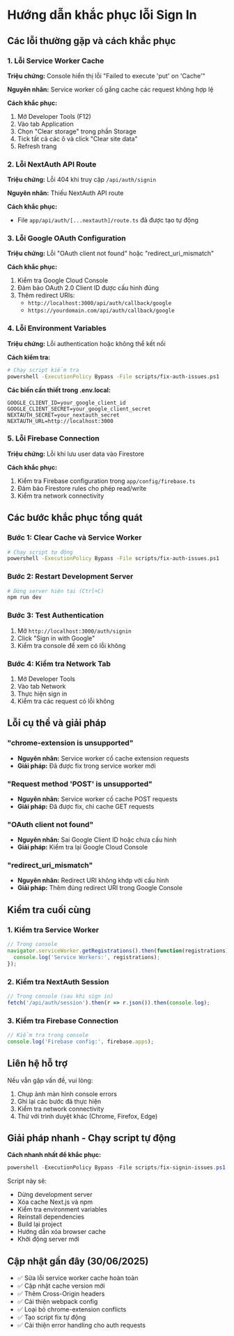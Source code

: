 # Hướng dẫn khắc phục lỗi Sign In

## Các lỗi thường gặp và cách khắc phục

### 1. Lỗi Service Worker Cache
**Triệu chứng:** Console hiển thị lỗi "Failed to execute 'put' on 'Cache'"

**Nguyên nhân:** Service worker cố gắng cache các request không hợp lệ

**Cách khắc phục:**
1. Mở Developer Tools (F12)
2. Vào tab Application
3. Chọn "Clear storage" trong phần Storage
4. Tick tất cả các ô và click "Clear site data"
5. Refresh trang

### 2. Lỗi NextAuth API Route
**Triệu chứng:** Lỗi 404 khi truy cập `/api/auth/signin`

**Nguyên nhân:** Thiếu NextAuth API route

**Cách khắc phục:**
- File `app/api/auth/[...nextauth]/route.ts` đã được tạo tự động

### 3. Lỗi Google OAuth Configuration
**Triệu chứng:** Lỗi "OAuth client not found" hoặc "redirect_uri_mismatch"

**Cách khắc phục:**
1. Kiểm tra Google Cloud Console
2. Đảm bảo OAuth 2.0 Client ID được cấu hình đúng
3. Thêm redirect URIs:
   - `http://localhost:3000/api/auth/callback/google`
   - `https://yourdomain.com/api/auth/callback/google`

### 4. Lỗi Environment Variables
**Triệu chứng:** Lỗi authentication hoặc không thể kết nối

**Cách kiểm tra:**
```bash
# Chạy script kiểm tra
powershell -ExecutionPolicy Bypass -File scripts/fix-auth-issues.ps1
```

**Các biến cần thiết trong .env.local:**
```
GOOGLE_CLIENT_ID=your_google_client_id
GOOGLE_CLIENT_SECRET=your_google_client_secret
NEXTAUTH_SECRET=your_nextauth_secret
NEXTAUTH_URL=http://localhost:3000
```

### 5. Lỗi Firebase Connection
**Triệu chứng:** Lỗi khi lưu user data vào Firestore

**Cách khắc phục:**
1. Kiểm tra Firebase configuration trong `app/config/firebase.ts`
2. Đảm bảo Firestore rules cho phép read/write
3. Kiểm tra network connectivity

## Các bước khắc phục tổng quát

### Bước 1: Clear Cache và Service Worker
```bash
# Chạy script tự động
powershell -ExecutionPolicy Bypass -File scripts/fix-auth-issues.ps1
```

### Bước 2: Restart Development Server
```bash
# Dừng server hiện tại (Ctrl+C)
npm run dev
```

### Bước 3: Test Authentication
1. Mở `http://localhost:3000/auth/signin`
2. Click "Sign in with Google"
3. Kiểm tra console để xem có lỗi không

### Bước 4: Kiểm tra Network Tab
1. Mở Developer Tools
2. Vào tab Network
3. Thực hiện sign in
4. Kiểm tra các request có lỗi không

## Lỗi cụ thể và giải pháp

### "chrome-extension is unsupported"
- **Nguyên nhân:** Service worker cố cache extension requests
- **Giải pháp:** Đã được fix trong service worker mới

### "Request method 'POST' is unsupported"
- **Nguyên nhân:** Service worker cố cache POST requests
- **Giải pháp:** Đã được fix, chỉ cache GET requests

### "OAuth client not found"
- **Nguyên nhân:** Sai Google Client ID hoặc chưa cấu hình
- **Giải pháp:** Kiểm tra lại Google Cloud Console

### "redirect_uri_mismatch"
- **Nguyên nhân:** Redirect URI không khớp với cấu hình
- **Giải pháp:** Thêm đúng redirect URI trong Google Console

## Kiểm tra cuối cùng

### 1. Kiểm tra Service Worker
```javascript
// Trong console
navigator.serviceWorker.getRegistrations().then(function(registrations) {
  console.log('Service Workers:', registrations);
});
```

### 2. Kiểm tra NextAuth Session
```javascript
// Trong console (sau khi sign in)
fetch('/api/auth/session').then(r => r.json()).then(console.log);
```

### 3. Kiểm tra Firebase Connection
```javascript
// Kiểm tra trong console
console.log('Firebase config:', firebase.apps);
```

## Liên hệ hỗ trợ

Nếu vẫn gặp vấn đề, vui lòng:
1. Chụp ảnh màn hình console errors
2. Ghi lại các bước đã thực hiện
3. Kiểm tra network connectivity
4. Thử với trình duyệt khác (Chrome, Firefox, Edge)

## Giải pháp nhanh - Chạy script tự động

**Cách nhanh nhất để khắc phục:**
```powershell
powershell -ExecutionPolicy Bypass -File scripts/fix-signin-issues.ps1
```

Script này sẽ:
- Dừng development server
- Xóa cache Next.js và npm
- Kiểm tra environment variables
- Reinstall dependencies
- Build lại project
- Hướng dẫn xóa browser cache
- Khởi động server mới

## Cập nhật gần đây (30/06/2025)

- ✅ Sửa lỗi service worker cache hoàn toàn
- ✅ Cập nhật cache version mới
- ✅ Thêm Cross-Origin headers
- ✅ Cải thiện webpack config
- ✅ Loại bỏ chrome-extension conflicts
- ✅ Tạo script fix tự động
- ✅ Cải thiện error handling cho auth requests
